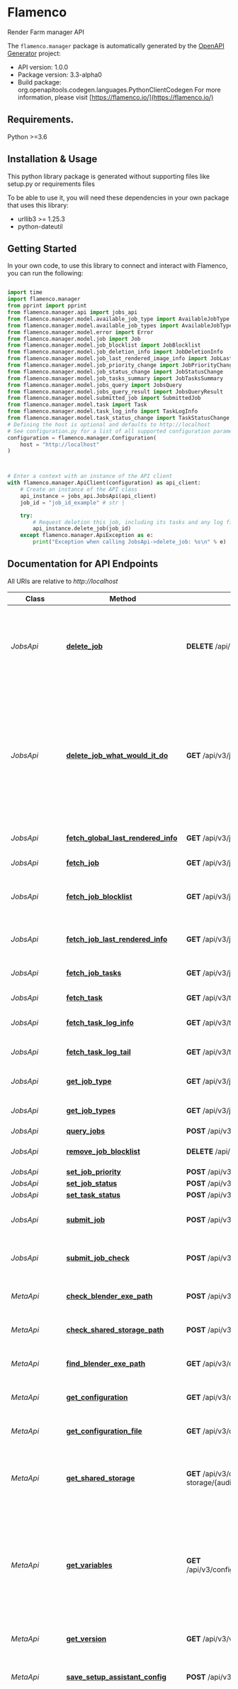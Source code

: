 # Flamenco
Render Farm manager API

The `flamenco.manager` package is automatically generated by the [OpenAPI Generator](https://openapi-generator.tech) project:

- API version: 1.0.0
- Package version: 3.3-alpha0
- Build package: org.openapitools.codegen.languages.PythonClientCodegen
For more information, please visit [https://flamenco.io/](https://flamenco.io/)

## Requirements.

Python >=3.6

## Installation & Usage

This python library package is generated without supporting files like setup.py or requirements files

To be able to use it, you will need these dependencies in your own package that uses this library:

* urllib3 >= 1.25.3
* python-dateutil

## Getting Started

In your own code, to use this library to connect and interact with Flamenco,
you can run the following:

```python

import time
import flamenco.manager
from pprint import pprint
from flamenco.manager.api import jobs_api
from flamenco.manager.model.available_job_type import AvailableJobType
from flamenco.manager.model.available_job_types import AvailableJobTypes
from flamenco.manager.model.error import Error
from flamenco.manager.model.job import Job
from flamenco.manager.model.job_blocklist import JobBlocklist
from flamenco.manager.model.job_deletion_info import JobDeletionInfo
from flamenco.manager.model.job_last_rendered_image_info import JobLastRenderedImageInfo
from flamenco.manager.model.job_priority_change import JobPriorityChange
from flamenco.manager.model.job_status_change import JobStatusChange
from flamenco.manager.model.job_tasks_summary import JobTasksSummary
from flamenco.manager.model.jobs_query import JobsQuery
from flamenco.manager.model.jobs_query_result import JobsQueryResult
from flamenco.manager.model.submitted_job import SubmittedJob
from flamenco.manager.model.task import Task
from flamenco.manager.model.task_log_info import TaskLogInfo
from flamenco.manager.model.task_status_change import TaskStatusChange
# Defining the host is optional and defaults to http://localhost
# See configuration.py for a list of all supported configuration parameters.
configuration = flamenco.manager.Configuration(
    host = "http://localhost"
)



# Enter a context with an instance of the API client
with flamenco.manager.ApiClient(configuration) as api_client:
    # Create an instance of the API class
    api_instance = jobs_api.JobsApi(api_client)
    job_id = "job_id_example" # str | 

    try:
        # Request deletion this job, including its tasks and any log files. The actual deletion may happen in the background. No job files will be deleted (yet). 
        api_instance.delete_job(job_id)
    except flamenco.manager.ApiException as e:
        print("Exception when calling JobsApi->delete_job: %s\n" % e)
```

## Documentation for API Endpoints

All URIs are relative to *http://localhost*

Class | Method | HTTP request | Description
------------ | ------------- | ------------- | -------------
*JobsApi* | [**delete_job**](flamenco\manager\docs/JobsApi.md#delete_job) | **DELETE** /api/v3/jobs/{job_id} | Request deletion this job, including its tasks and any log files. The actual deletion may happen in the background. No job files will be deleted (yet). 
*JobsApi* | [**delete_job_what_would_it_do**](flamenco\manager\docs/JobsApi.md#delete_job_what_would_it_do) | **GET** /api/v3/jobs/{job_id}/what-would-delete-do | Get info about what would be deleted when deleting this job. The job itself, its logs, and the last-rendered images will always be deleted. The job files are only deleted conditionally, and this operation can be used to figure that out. 
*JobsApi* | [**fetch_global_last_rendered_info**](flamenco\manager\docs/JobsApi.md#fetch_global_last_rendered_info) | **GET** /api/v3/jobs/last-rendered | Get the URL that serves the last-rendered images.
*JobsApi* | [**fetch_job**](flamenco\manager\docs/JobsApi.md#fetch_job) | **GET** /api/v3/jobs/{job_id} | Fetch info about the job.
*JobsApi* | [**fetch_job_blocklist**](flamenco\manager\docs/JobsApi.md#fetch_job_blocklist) | **GET** /api/v3/jobs/{job_id}/blocklist | Fetch the list of workers that are blocked from doing certain task types on this job.
*JobsApi* | [**fetch_job_last_rendered_info**](flamenco\manager\docs/JobsApi.md#fetch_job_last_rendered_info) | **GET** /api/v3/jobs/{job_id}/last-rendered | Get the URL that serves the last-rendered images of this job.
*JobsApi* | [**fetch_job_tasks**](flamenco\manager\docs/JobsApi.md#fetch_job_tasks) | **GET** /api/v3/jobs/{job_id}/tasks | Fetch a summary of all tasks of the given job.
*JobsApi* | [**fetch_task**](flamenco\manager\docs/JobsApi.md#fetch_task) | **GET** /api/v3/tasks/{task_id} | Fetch a single task.
*JobsApi* | [**fetch_task_log_info**](flamenco\manager\docs/JobsApi.md#fetch_task_log_info) | **GET** /api/v3/tasks/{task_id}/log | Get the URL of the task log, and some more info.
*JobsApi* | [**fetch_task_log_tail**](flamenco\manager\docs/JobsApi.md#fetch_task_log_tail) | **GET** /api/v3/tasks/{task_id}/logtail | Fetch the last few lines of the task&#39;s log.
*JobsApi* | [**get_job_type**](flamenco\manager\docs/JobsApi.md#get_job_type) | **GET** /api/v3/jobs/type/{typeName} | Get single job type and its parameters.
*JobsApi* | [**get_job_types**](flamenco\manager\docs/JobsApi.md#get_job_types) | **GET** /api/v3/jobs/types | Get list of job types and their parameters.
*JobsApi* | [**query_jobs**](flamenco\manager\docs/JobsApi.md#query_jobs) | **POST** /api/v3/jobs/query | Fetch list of jobs.
*JobsApi* | [**remove_job_blocklist**](flamenco\manager\docs/JobsApi.md#remove_job_blocklist) | **DELETE** /api/v3/jobs/{job_id}/blocklist | Remove entries from a job blocklist.
*JobsApi* | [**set_job_priority**](flamenco\manager\docs/JobsApi.md#set_job_priority) | **POST** /api/v3/jobs/{job_id}/setpriority | 
*JobsApi* | [**set_job_status**](flamenco\manager\docs/JobsApi.md#set_job_status) | **POST** /api/v3/jobs/{job_id}/setstatus | 
*JobsApi* | [**set_task_status**](flamenco\manager\docs/JobsApi.md#set_task_status) | **POST** /api/v3/tasks/{task_id}/setstatus | 
*JobsApi* | [**submit_job**](flamenco\manager\docs/JobsApi.md#submit_job) | **POST** /api/v3/jobs | Submit a new job for Flamenco Manager to execute.
*JobsApi* | [**submit_job_check**](flamenco\manager\docs/JobsApi.md#submit_job_check) | **POST** /api/v3/jobs/check | Submit a new job for Flamenco Manager to check.
*MetaApi* | [**check_blender_exe_path**](flamenco\manager\docs/MetaApi.md#check_blender_exe_path) | **POST** /api/v3/configuration/check/blender | Validate a CLI command for use as way to start Blender
*MetaApi* | [**check_shared_storage_path**](flamenco\manager\docs/MetaApi.md#check_shared_storage_path) | **POST** /api/v3/configuration/check/shared-storage | Validate a path for use as shared storage.
*MetaApi* | [**find_blender_exe_path**](flamenco\manager\docs/MetaApi.md#find_blender_exe_path) | **GET** /api/v3/configuration/check/blender | Find one or more CLI commands for use as way to start Blender
*MetaApi* | [**get_configuration**](flamenco\manager\docs/MetaApi.md#get_configuration) | **GET** /api/v3/configuration | Get the configuration of this Manager.
*MetaApi* | [**get_configuration_file**](flamenco\manager\docs/MetaApi.md#get_configuration_file) | **GET** /api/v3/configuration/file | Retrieve the configuration of Flamenco Manager.
*MetaApi* | [**get_shared_storage**](flamenco\manager\docs/MetaApi.md#get_shared_storage) | **GET** /api/v3/configuration/shared-storage/{audience}/{platform} | Get the shared storage location of this Manager, adjusted for the given audience and platform. 
*MetaApi* | [**get_variables**](flamenco\manager\docs/MetaApi.md#get_variables) | **GET** /api/v3/configuration/variables/{audience}/{platform} | Get the variables of this Manager. Used by the Blender add-on to recognise two-way variables, and for the web interface to do variable replacement based on the browser&#39;s platform. 
*MetaApi* | [**get_version**](flamenco\manager\docs/MetaApi.md#get_version) | **GET** /api/v3/version | Get the Flamenco version of this Manager
*MetaApi* | [**save_setup_assistant_config**](flamenco\manager\docs/MetaApi.md#save_setup_assistant_config) | **POST** /api/v3/configuration/setup-assistant | Update the Manager&#39;s configuration, and restart it in fully functional mode.
*ShamanApi* | [**shaman_checkout**](flamenco\manager\docs/ShamanApi.md#shaman_checkout) | **POST** /api/v3/shaman/checkout/create | Create a directory, and symlink the required files into it. The files must all have been uploaded to Shaman before calling this endpoint.
*ShamanApi* | [**shaman_checkout_requirements**](flamenco\manager\docs/ShamanApi.md#shaman_checkout_requirements) | **POST** /api/v3/shaman/checkout/requirements | Checks a Shaman Requirements file, and reports which files are unknown.
*ShamanApi* | [**shaman_file_store**](flamenco\manager\docs/ShamanApi.md#shaman_file_store) | **POST** /api/v3/shaman/files/{checksum}/{filesize} | Store a new file on the Shaman server. Note that the Shaman server can forcibly close the HTTP connection when another client finishes uploading the exact same file, to prevent double uploads. The file&#39;s contents should be sent in the request body. 
*ShamanApi* | [**shaman_file_store_check**](flamenco\manager\docs/ShamanApi.md#shaman_file_store_check) | **GET** /api/v3/shaman/files/{checksum}/{filesize} | Check the status of a file on the Shaman server. 
*WorkerApi* | [**may_worker_run**](flamenco\manager\docs/WorkerApi.md#may_worker_run) | **GET** /api/v3/worker/task/{task_id}/may-i-run | The response indicates whether the worker is allowed to run / keep running the task. Optionally contains a queued worker status change. 
*WorkerApi* | [**register_worker**](flamenco\manager\docs/WorkerApi.md#register_worker) | **POST** /api/v3/worker/register-worker | Register a new worker
*WorkerApi* | [**schedule_task**](flamenco\manager\docs/WorkerApi.md#schedule_task) | **POST** /api/v3/worker/task | Obtain a new task to execute
*WorkerApi* | [**sign_off**](flamenco\manager\docs/WorkerApi.md#sign_off) | **POST** /api/v3/worker/sign-off | Mark the worker as offline
*WorkerApi* | [**sign_on**](flamenco\manager\docs/WorkerApi.md#sign_on) | **POST** /api/v3/worker/sign-on | Authenticate &amp; sign in the worker.
*WorkerApi* | [**task_output_produced**](flamenco\manager\docs/WorkerApi.md#task_output_produced) | **POST** /api/v3/worker/task/{task_id}/output-produced | Store the most recently rendered frame here. Note that it is up to the Worker to ensure this is in a format that&#39;s digestable by the Manager. Currently only PNG and JPEG support is planned. 
*WorkerApi* | [**task_update**](flamenco\manager\docs/WorkerApi.md#task_update) | **POST** /api/v3/worker/task/{task_id} | Update the task, typically to indicate progress, completion, or failure.
*WorkerApi* | [**worker_state**](flamenco\manager\docs/WorkerApi.md#worker_state) | **GET** /api/v3/worker/state | 
*WorkerApi* | [**worker_state_changed**](flamenco\manager\docs/WorkerApi.md#worker_state_changed) | **POST** /api/v3/worker/state-changed | Worker changed state. This could be as acknowledgement of a Manager-requested state change, or in response to worker-local signals.
*WorkerMgtApi* | [**create_worker_tag**](flamenco\manager\docs/WorkerMgtApi.md#create_worker_tag) | **POST** /api/v3/worker-mgt/tags | Create a new worker tag.
*WorkerMgtApi* | [**delete_worker**](flamenco\manager\docs/WorkerMgtApi.md#delete_worker) | **DELETE** /api/v3/worker-mgt/workers/{worker_id} | Remove the given worker. It is recommended to only call this function when the worker is in &#x60;offline&#x60; state. If the worker is still running, stop it first. Any task still assigned to the worker will be requeued. 
*WorkerMgtApi* | [**delete_worker_tag**](flamenco\manager\docs/WorkerMgtApi.md#delete_worker_tag) | **DELETE** /api/v3/worker-mgt/tag/{tag_id} | Remove this worker tag. This unassigns all workers from the tag and removes it.
*WorkerMgtApi* | [**fetch_worker**](flamenco\manager\docs/WorkerMgtApi.md#fetch_worker) | **GET** /api/v3/worker-mgt/workers/{worker_id} | Fetch info about the worker.
*WorkerMgtApi* | [**fetch_worker_sleep_schedule**](flamenco\manager\docs/WorkerMgtApi.md#fetch_worker_sleep_schedule) | **GET** /api/v3/worker-mgt/workers/{worker_id}/sleep-schedule | 
*WorkerMgtApi* | [**fetch_worker_tag**](flamenco\manager\docs/WorkerMgtApi.md#fetch_worker_tag) | **GET** /api/v3/worker-mgt/tag/{tag_id} | Get a single worker tag.
*WorkerMgtApi* | [**fetch_worker_tags**](flamenco\manager\docs/WorkerMgtApi.md#fetch_worker_tags) | **GET** /api/v3/worker-mgt/tags | Get list of worker tags.
*WorkerMgtApi* | [**fetch_workers**](flamenco\manager\docs/WorkerMgtApi.md#fetch_workers) | **GET** /api/v3/worker-mgt/workers | Get list of workers.
*WorkerMgtApi* | [**request_worker_status_change**](flamenco\manager\docs/WorkerMgtApi.md#request_worker_status_change) | **POST** /api/v3/worker-mgt/workers/{worker_id}/setstatus | 
*WorkerMgtApi* | [**set_worker_sleep_schedule**](flamenco\manager\docs/WorkerMgtApi.md#set_worker_sleep_schedule) | **POST** /api/v3/worker-mgt/workers/{worker_id}/sleep-schedule | 
*WorkerMgtApi* | [**set_worker_tags**](flamenco\manager\docs/WorkerMgtApi.md#set_worker_tags) | **POST** /api/v3/worker-mgt/workers/{worker_id}/settags | 
*WorkerMgtApi* | [**update_worker_tag**](flamenco\manager\docs/WorkerMgtApi.md#update_worker_tag) | **PUT** /api/v3/worker-mgt/tag/{tag_id} | Update an existing worker tag.


## Documentation For Models

 - [AssignedTask](flamenco\manager\docs/AssignedTask.md)
 - [AvailableJobSetting](flamenco\manager\docs/AvailableJobSetting.md)
 - [AvailableJobSettingSubtype](flamenco\manager\docs/AvailableJobSettingSubtype.md)
 - [AvailableJobSettingType](flamenco\manager\docs/AvailableJobSettingType.md)
 - [AvailableJobSettingVisibility](flamenco\manager\docs/AvailableJobSettingVisibility.md)
 - [AvailableJobType](flamenco\manager\docs/AvailableJobType.md)
 - [AvailableJobTypes](flamenco\manager\docs/AvailableJobTypes.md)
 - [BlenderPathCheckResult](flamenco\manager\docs/BlenderPathCheckResult.md)
 - [BlenderPathFindResult](flamenco\manager\docs/BlenderPathFindResult.md)
 - [BlenderPathSource](flamenco\manager\docs/BlenderPathSource.md)
 - [Command](flamenco\manager\docs/Command.md)
 - [Error](flamenco\manager\docs/Error.md)
 - [FlamencoVersion](flamenco\manager\docs/FlamencoVersion.md)
 - [Job](flamenco\manager\docs/Job.md)
 - [JobAllOf](flamenco\manager\docs/JobAllOf.md)
 - [JobBlocklist](flamenco\manager\docs/JobBlocklist.md)
 - [JobBlocklistEntry](flamenco\manager\docs/JobBlocklistEntry.md)
 - [JobDeletionInfo](flamenco\manager\docs/JobDeletionInfo.md)
 - [JobLastRenderedImageInfo](flamenco\manager\docs/JobLastRenderedImageInfo.md)
 - [JobMetadata](flamenco\manager\docs/JobMetadata.md)
 - [JobPriorityChange](flamenco\manager\docs/JobPriorityChange.md)
 - [JobSettings](flamenco\manager\docs/JobSettings.md)
 - [JobStatus](flamenco\manager\docs/JobStatus.md)
 - [JobStatusChange](flamenco\manager\docs/JobStatusChange.md)
 - [JobStorageInfo](flamenco\manager\docs/JobStorageInfo.md)
 - [JobTasksSummary](flamenco\manager\docs/JobTasksSummary.md)
 - [JobsQuery](flamenco\manager\docs/JobsQuery.md)
 - [JobsQueryResult](flamenco\manager\docs/JobsQueryResult.md)
 - [ManagerConfiguration](flamenco\manager\docs/ManagerConfiguration.md)
 - [ManagerVariable](flamenco\manager\docs/ManagerVariable.md)
 - [ManagerVariableAudience](flamenco\manager\docs/ManagerVariableAudience.md)
 - [ManagerVariables](flamenco\manager\docs/ManagerVariables.md)
 - [MayKeepRunning](flamenco\manager\docs/MayKeepRunning.md)
 - [PathCheckInput](flamenco\manager\docs/PathCheckInput.md)
 - [PathCheckResult](flamenco\manager\docs/PathCheckResult.md)
 - [RegisteredWorker](flamenco\manager\docs/RegisteredWorker.md)
 - [SecurityError](flamenco\manager\docs/SecurityError.md)
 - [SetupAssistantConfig](flamenco\manager\docs/SetupAssistantConfig.md)
 - [ShamanCheckout](flamenco\manager\docs/ShamanCheckout.md)
 - [ShamanCheckoutResult](flamenco\manager\docs/ShamanCheckoutResult.md)
 - [ShamanFileSpec](flamenco\manager\docs/ShamanFileSpec.md)
 - [ShamanFileSpecWithStatus](flamenco\manager\docs/ShamanFileSpecWithStatus.md)
 - [ShamanFileStatus](flamenco\manager\docs/ShamanFileStatus.md)
 - [ShamanRequirementsRequest](flamenco\manager\docs/ShamanRequirementsRequest.md)
 - [ShamanRequirementsResponse](flamenco\manager\docs/ShamanRequirementsResponse.md)
 - [ShamanSingleFileStatus](flamenco\manager\docs/ShamanSingleFileStatus.md)
 - [SharedStorageLocation](flamenco\manager\docs/SharedStorageLocation.md)
 - [SocketIOJobUpdate](flamenco\manager\docs/SocketIOJobUpdate.md)
 - [SocketIOLastRenderedUpdate](flamenco\manager\docs/SocketIOLastRenderedUpdate.md)
 - [SocketIOSubscription](flamenco\manager\docs/SocketIOSubscription.md)
 - [SocketIOSubscriptionOperation](flamenco\manager\docs/SocketIOSubscriptionOperation.md)
 - [SocketIOSubscriptionType](flamenco\manager\docs/SocketIOSubscriptionType.md)
 - [SocketIOTaskLogUpdate](flamenco\manager\docs/SocketIOTaskLogUpdate.md)
 - [SocketIOTaskUpdate](flamenco\manager\docs/SocketIOTaskUpdate.md)
 - [SocketIOWorkerUpdate](flamenco\manager\docs/SocketIOWorkerUpdate.md)
 - [SubmittedJob](flamenco\manager\docs/SubmittedJob.md)
 - [Task](flamenco\manager\docs/Task.md)
 - [TaskLogInfo](flamenco\manager\docs/TaskLogInfo.md)
 - [TaskStatus](flamenco\manager\docs/TaskStatus.md)
 - [TaskStatusChange](flamenco\manager\docs/TaskStatusChange.md)
 - [TaskSummary](flamenco\manager\docs/TaskSummary.md)
 - [TaskUpdate](flamenco\manager\docs/TaskUpdate.md)
 - [TaskWorker](flamenco\manager\docs/TaskWorker.md)
 - [Worker](flamenco\manager\docs/Worker.md)
 - [WorkerAllOf](flamenco\manager\docs/WorkerAllOf.md)
 - [WorkerList](flamenco\manager\docs/WorkerList.md)
 - [WorkerRegistration](flamenco\manager\docs/WorkerRegistration.md)
 - [WorkerSignOn](flamenco\manager\docs/WorkerSignOn.md)
 - [WorkerSleepSchedule](flamenco\manager\docs/WorkerSleepSchedule.md)
 - [WorkerStateChange](flamenco\manager\docs/WorkerStateChange.md)
 - [WorkerStateChanged](flamenco\manager\docs/WorkerStateChanged.md)
 - [WorkerStatus](flamenco\manager\docs/WorkerStatus.md)
 - [WorkerStatusChangeRequest](flamenco\manager\docs/WorkerStatusChangeRequest.md)
 - [WorkerSummary](flamenco\manager\docs/WorkerSummary.md)
 - [WorkerTag](flamenco\manager\docs/WorkerTag.md)
 - [WorkerTagChangeRequest](flamenco\manager\docs/WorkerTagChangeRequest.md)
 - [WorkerTagList](flamenco\manager\docs/WorkerTagList.md)
 - [WorkerTask](flamenco\manager\docs/WorkerTask.md)
 - [WorkerTaskAllOf](flamenco\manager\docs/WorkerTaskAllOf.md)


## Documentation For Authorization


## worker_auth

- **Type**: HTTP basic authentication


## Author




## Notes for Large OpenAPI documents
If the OpenAPI document is large, imports in flamenco.manager.apis and flamenco.manager.models may fail with a
RecursionError indicating the maximum recursion limit has been exceeded. In that case, there are a couple of solutions:

Solution 1:
Use specific imports for apis and models like:
- `from flamenco.manager.api.default_api import DefaultApi`
- `from flamenco.manager.model.pet import Pet`

Solution 2:
Before importing the package, adjust the maximum recursion limit as shown below:
```
import sys
sys.setrecursionlimit(1500)
import flamenco.manager
from flamenco.manager.apis import *
from flamenco.manager.models import *
```

